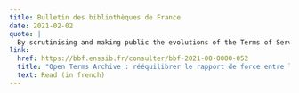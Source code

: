 ```yaml
---
title: Bulletin des bibliothèques de France
date: 2021-02-02
quote: | 
  By scrutinising and making public the evolutions of the Terms of Service, the Open Terms Archive team intends to give the power back to citizens.
link: 
  href: https://bbf.enssib.fr/consulter/bbf-2021-00-0000-052
  title: "Open Terms Archive : rééquilibrer le rapport de force entre les grands opérateurs de services numériques et leur utilisateurs"
  text: Read (in french)
---
```

